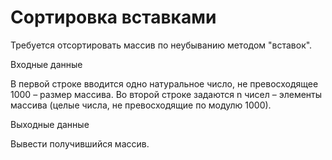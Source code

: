 # Сортировка вставками
Требуется отсортировать массив по неубыванию методом "вставок".

Входные данные

В первой строке вводится одно натуральное число, не превосходящее 1000 – размер массива. Во второй строке задаются n чисел – элементы массива (целые числа, не превосходящие по модулю 1000).

Выходные данные

Вывести получившийся массив.
